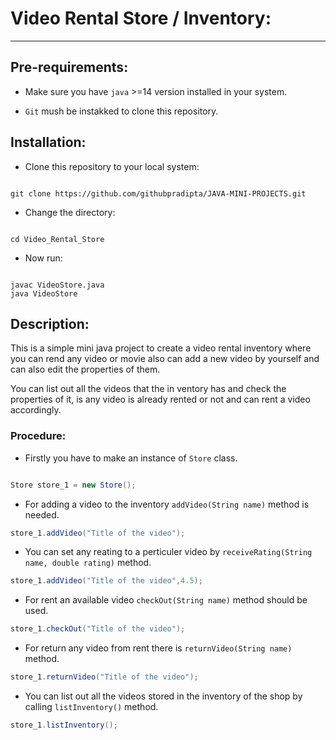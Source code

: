 # Video Rental Store / Inventory:
---
## Pre-requirements:

- Make sure you have ``java`` >=14 version installed in your system.

- ``Git`` mush be instakked to clone this repository.
## Installation:

- Clone this repository to your local system:

```shell

git clone https://github.com/githubpradipta/JAVA-MINI-PROJECTS.git

```

- Change the directory:

```shell

cd Video_Rental_Store
```
- Now run:

```shell

javac VideoStore.java
java VideoStore
```

## Description:

This is a simple mini java project to create a video rental inventory where you can rend any video or movie also can add a new video by yourself and can also edit the properties of them.

You can list out all the videos that the in ventory has and check the properties of it, is any video is already rented or not and can rent a video accordingly.

### Procedure:

- Firstly you have to make an instance of ``Store`` class.

``` java

Store store_1 = new Store();
```

- For adding a video to the inventory ``addVideo(String name)`` method is needed.

```java
store_1.addVideo("Title of the video");
```

- You can set any reating to a perticuler video by ``receiveRating(String name, double rating)`` method.

```java
store_1.addVideo("Title of the video",4.5);
```

- For rent an available video ``checkOut(String name)`` method should be used.

```java
store_1.checkOut("Title of the video");
```

- For return any video from rent there is ``returnVideo(String name)`` method.

```java
store_1.returnVideo("Title of the video");
```

- You can list out all the videos stored in the inventory of the shop by calling ``listInventory()`` method.

```java
store_1.listInventory();
```




